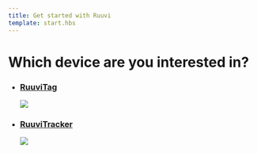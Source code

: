 ```yaml
---
title: Get started with Ruuvi
template: start.hbs
---
```


<h1 class="choose-device-header">Which device are you interested in?</h1>

<ul class="devices">
  <a href="/guide/getting-started/intro/ruuvitag">
    <li class="device" id="ruuvitag">
      <h3>RuuviTag</h3>
      <img src="assets/images/ruuvitag_reva1.jpg"/>
    </li>
  </a>
  <a href="/guide/getting-started/intro/ruuvitracker">
    <li class="device">
      <h3>RuuviTracker</h3>
      <img src="assets/images/ruuvitracker_revc3.jpg"/>
    </li>
  </a>
</ul>
